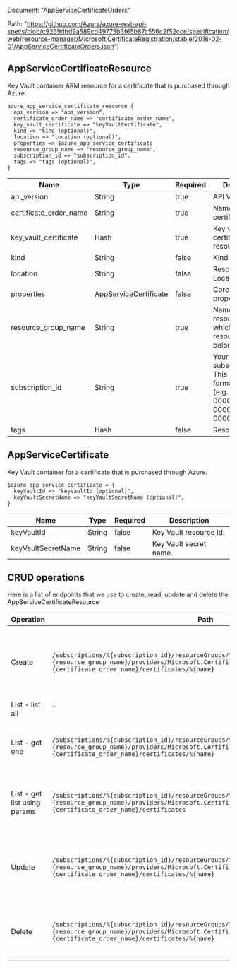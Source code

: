 Document: "AppServiceCertificateOrders"


Path: "https://github.com/Azure/azure-rest-api-specs/blob/c9269dbd9a589cd49775b3f65b87c556c2f52cce/specification/web/resource-manager/Microsoft.CertificateRegistration/stable/2018-02-01/AppServiceCertificateOrders.json")

## AppServiceCertificateResource

Key Vault container ARM resource for a certificate that is purchased through Azure.

```puppet
azure_app_service_certificate_resource {
  api_version => "api_version",
  certificate_order_name => "certificate_order_name",
  key_vault_certificate => "keyVaultCertificate",
  kind => "kind (optional)",
  location => "location (optional)",
  properties => $azure_app_service_certificate
  resource_group_name => "resource_group_name",
  subscription_id => "subscription_id",
  tags => "tags (optional)",
}
```

| Name        | Type           | Required       | Description       |
| ------------- | ------------- | ------------- | ------------- |
|api_version | String | true | API Version |
|certificate_order_name | String | true | Name of the certificate order. |
|key_vault_certificate | Hash | true | Key vault certificate resource Id. |
|kind | String | false | Kind of resource. |
|location | String | false | Resource Location. |
|properties | [AppServiceCertificate](#appservicecertificate) | false | Core resource properties |
|resource_group_name | String | true | Name of the resource group to which the resource belongs. |
|subscription_id | String | true | Your Azure subscription ID. This is a GUID-formatted string (e.g. 00000000-0000-0000-0000-000000000000). |
|tags | Hash | false | Resource tags. |
        
## AppServiceCertificate

Key Vault container for a certificate that is purchased through Azure.

```puppet
$azure_app_service_certificate = {
  keyVaultId => "keyVaultId (optional)",
  keyVaultSecretName => "keyVaultSecretName (optional)",
}
```

| Name        | Type           | Required       | Description       |
| ------------- | ------------- | ------------- | ------------- |
|keyVaultId | String | false | Key Vault resource Id. |
|keyVaultSecretName | String | false | Key Vault secret name. |



## CRUD operations

Here is a list of endpoints that we use to create, read, update and delete the AppServiceCertificateResource

| Operation | Path | Verb | Description | OperationID |
| ------------- | ------------- | ------------- | ------------- | ------------- |
|Create|`/subscriptions/%{subscription_id}/resourceGroups/%{resource_group_name}/providers/Microsoft.CertificateRegistration/certificateOrders/%{certificate_order_name}/certificates/%{name}`|Put|Creates or updates a certificate and associates with key vault secret.|AppServiceCertificateOrders_CreateOrUpdateCertificate|
|List - list all|``||||
|List - get one|`/subscriptions/%{subscription_id}/resourceGroups/%{resource_group_name}/providers/Microsoft.CertificateRegistration/certificateOrders/%{certificate_order_name}/certificates/%{name}`|Get|Get the certificate associated with a certificate order.|AppServiceCertificateOrders_GetCertificate|
|List - get list using params|`/subscriptions/%{subscription_id}/resourceGroups/%{resource_group_name}/providers/Microsoft.CertificateRegistration/certificateOrders/%{certificate_order_name}/certificates`|Get|List all certificates associated with a certificate order.|AppServiceCertificateOrders_ListCertificates|
|Update|`/subscriptions/%{subscription_id}/resourceGroups/%{resource_group_name}/providers/Microsoft.CertificateRegistration/certificateOrders/%{certificate_order_name}/certificates/%{name}`|Put|Creates or updates a certificate and associates with key vault secret.|AppServiceCertificateOrders_CreateOrUpdateCertificate|
|Delete|`/subscriptions/%{subscription_id}/resourceGroups/%{resource_group_name}/providers/Microsoft.CertificateRegistration/certificateOrders/%{certificate_order_name}/certificates/%{name}`|Delete|Delete the certificate associated with a certificate order.|AppServiceCertificateOrders_DeleteCertificate|
